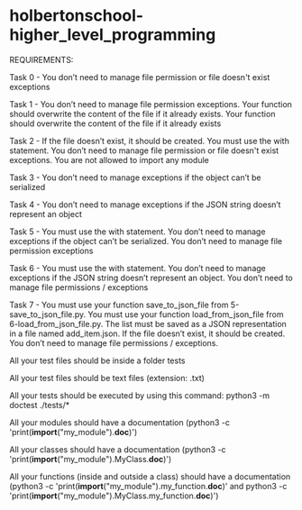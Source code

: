 # holbertonschool-higher_level_programming
REQUIREMENTS:

Task 0 - You don’t need to manage file permission or file doesn't exist exceptions

Task 1 - You don’t need to manage file permission exceptions. Your function should overwrite the content of the file if it already exists. Your function should overwrite the content of the file if it already exists

Task 2 - If the file doesn’t exist, it should be created. You must use the with statement. You don’t need to manage file permission or file doesn't exist exceptions. You are not allowed to import any module

Task 3 - You don’t need to manage exceptions if the object can’t be serialized

Task 4 - You don’t need to manage exceptions if the JSON string doesn’t represent an object

Task 5 - You must use the with statement. You don’t need to manage exceptions if the object can’t be serialized. You don’t need to manage file permission exceptions

Task 6 - You must use the with statement. You don’t need to manage exceptions if the JSON string doesn’t represent an object. You don’t need to manage file permissions / exceptions

Task 7 - You must use your function save_to_json_file from 5-save_to_json_file.py. You must use your function load_from_json_file from 6-load_from_json_file.py. The list must be saved as a JSON representation in a file named add_item.json. If the file doesn’t exist, it should be created. 
You don’t need to manage file permissions / exceptions.

All your test files should be inside a folder tests

All your test files should be text files (extension: .txt)

All your tests should be executed by using this command: python3 -m doctest ./tests/*

All your modules should have a documentation (python3 -c 'print(__import__("my_module").__doc__)')

All your classes should have a documentation (python3 -c 'print(__import__("my_module").MyClass.__doc__)')

All your functions (inside and outside a class) should have a documentation (python3 -c 'print(__import__("my_module").my_function.__doc__)' and python3 -c 'print(__import__("my_module").MyClass.my_function.__doc__)')
